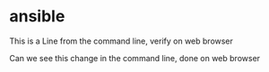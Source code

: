# ansible

This is a Line from the command line, verify on web browser

Can we see this change in the command line, done on web browser
